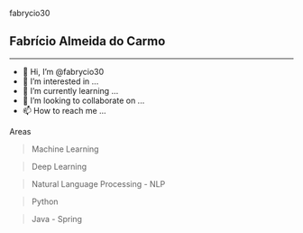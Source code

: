 fabrycio30
## Fabrício Almeida do Carmo
***
- 👋 Hi, I’m  @fabrycio30
- 👀 I’m interested in ...
- 🌱 I’m currently learning ...
- 💞️ I’m looking to collaborate on ...
- 📫 How to reach me ...

<!---
fabrycio30/fabrycio30 is a ✨ special ✨ repository because its `README.md` (this file) appears on your GitHub profile.
You can click the Preview link to take a look at your changes.
--->

Areas
> Machine Learning 

> Deep Learning

> Natural Language Processing - NLP

> Python

> Java - Spring
